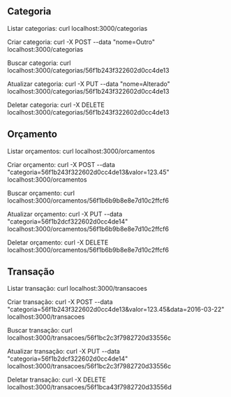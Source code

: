 ## Categoria

Listar categorias:
curl localhost:3000/categorias

Criar categoria:
curl -X POST --data "nome=Outro" localhost:3000/categorias

Buscar categoria:
curl localhost:3000/categorias/56f1b243f322602d0cc4de13

Atualizar categoria:
curl -X PUT --data "nome=Alterado" localhost:3000/categorias/56f1b243f322602d0cc4de13

Deletar categoria:
curl -X DELETE localhost:3000/categorias/56f1b243f322602d0cc4de13


## Orçamento

Listar orçamentos:
curl localhost:3000/orcamentos

Criar orçamento:
curl -X POST --data "categoria=56f1b243f322602d0cc4de13&valor=123.45" localhost:3000/orcamentos

Buscar orçamento:
curl localhost:3000/orcamentos/56f1b6b9b8e8e7d10c2ffcf6

Atualizar orçamento:
curl -X PUT --data "categoria=56f1b2dcf322602d0cc4de14" localhost:3000/orcamentos/56f1b6b9b8e8e7d10c2ffcf6

Deletar orçamento:
curl -X DELETE localhost:3000/orcamentos/56f1b6b9b8e8e7d10c2ffcf6


## Transação

Listar transação:
curl localhost:3000/transacoes

Criar transação:
curl -X POST --data "categoria=56f1b243f322602d0cc4de13&valor=123.45&data=2016-03-22" localhost:3000/transacoes

Buscar transação:
curl localhost:3000/transacoes/56f1bc2c3f7982720d33556c

Atualizar transação:
curl -X PUT --data "categoria=56f1b2dcf322602d0cc4de14" localhost:3000/transacoes/56f1bc2c3f7982720d33556c

Deletar transação:
curl -X DELETE localhost:3000/transacoes/56f1bca43f7982720d33556d
